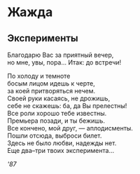 # Жажда

## Эксперименты

Благодарю Вас за приятный вечер,  
но мне, увы, пора&hellip; Итак: до встречи!  
  
По холоду и темноте  
босым лицом идешь к черте,  
за коей притворяться нечем.  
Своей руки касаясь, не дрожишь,  
себе не скажешь: ба, да Вы прелестны!  
Все роли хорошо тебе известны.  
Премьера позади, и ты бежишь.  
Все кончено, мой друг, &mdash; аплодисменты.  
Пошли отсюда, выброси билет.  
Здесь не было любви, надежды нет.  
Еще два&#8211;три твоих эксперимента&hellip;

*'87*